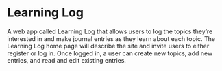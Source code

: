# Learning Log

A web app called Learning Log that allows users to log the topics they’re interested in and make journal entries as 
they learn about each topic. The Learning Log home page will describe the site and invite 
users to either register or log in. Once logged in, a user can create new topics, add new entries, and read 
and edit existing entries.
